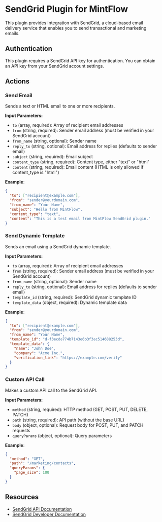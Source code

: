 # SendGrid Plugin for MintFlow

This plugin provides integration with SendGrid, a cloud-based email delivery service that enables you to send transactional and marketing emails.

## Authentication

This plugin requires a SendGrid API key for authentication. You can obtain an API key from your SendGrid account settings.

## Actions

### Send Email

Sends a text or HTML email to one or more recipients.

**Input Parameters:**

- `to` (array, required): Array of recipient email addresses
- `from` (string, required): Sender email address (must be verified in your SendGrid account)
- `from_name` (string, optional): Sender name
- `reply_to` (string, optional): Email address for replies (defaults to sender email)
- `subject` (string, required): Email subject
- `content_type` (string, required): Content type, either "text" or "html"
- `content` (string, required): Email content (HTML is only allowed if content_type is "html")

**Example:**

```json
{
  "to": ["recipient@example.com"],
  "from": "sender@yourdomain.com",
  "from_name": "Your Name",
  "subject": "Hello from MintFlow",
  "content_type": "text",
  "content": "This is a test email from MintFlow SendGrid plugin."
}
```

### Send Dynamic Template

Sends an email using a SendGrid dynamic template.

**Input Parameters:**

- `to` (array, required): Array of recipient email addresses
- `from` (string, required): Sender email address (must be verified in your SendGrid account)
- `from_name` (string, optional): Sender name
- `reply_to` (string, optional): Email address for replies (defaults to sender email)
- `template_id` (string, required): SendGrid dynamic template ID
- `template_data` (object, required): Dynamic template data

**Example:**

```json
{
  "to": ["recipient@example.com"],
  "from": "sender@yourdomain.com",
  "from_name": "Your Name",
  "template_id": "d-f3ecde774b7143e6b3f3ec514608253d",
  "template_data": {
    "name": "John Doe",
    "company": "Acme Inc.",
    "verification_link": "https://example.com/verify"
  }
}
```

### Custom API Call

Makes a custom API call to the SendGrid API.

**Input Parameters:**

- `method` (string, required): HTTP method (GET, POST, PUT, DELETE, PATCH)
- `path` (string, required): API path (without the base URL)
- `body` (object, optional): Request body for POST, PUT, and PATCH requests
- `queryParams` (object, optional): Query parameters

**Example:**

```json
{
  "method": "GET",
  "path": "/marketing/contacts",
  "queryParams": {
    "page_size": 100
  }
}
```

## Resources

- [SendGrid API Documentation](https://docs.sendgrid.com/api-reference)
- [SendGrid Developer Documentation](https://docs.sendgrid.com/for-developers)
